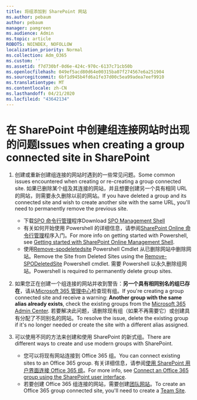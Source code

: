 ```yaml
---
title: 将组添加到 SharePoint 网站
ms.author: pebaum
author: pebaum
manager: pamgreen
ms.audience: Admin
ms.topic: article
ROBOTS: NOINDEX, NOFOLLOW
localization_priority: Normal
ms.collection: Adm_O365
ms.custom: ''
ms.assetid: f7d730bf-0d6e-424c-970c-6137c71cb50b
ms.openlocfilehash: 049ef5acd80d64e00315ba07f274567e6a251904
ms.sourcegitcommit: 6bf1d945b4fd6a1fe37d00c5ea99adea7eef9910
ms.translationtype: MT
ms.contentlocale: zh-CN
ms.lasthandoff: 04/21/2020
ms.locfileid: "43642134"
---
```

# <a name="issues-when-creating-a-group-connected-site-in-sharepoint"></a><span data-ttu-id="089fe-102">在 SharePoint 中创建组连接网站时出现的问题</span><span class="sxs-lookup"><span data-stu-id="089fe-102">Issues when creating a group connected site in SharePoint</span></span>

1. <span data-ttu-id="089fe-103">创建或重新创建组连接的网站时遇到的一些常见问题。</span><span class="sxs-lookup"><span data-stu-id="089fe-103">Some common issues encountered when creating or re-creating a group connected site.</span></span>
<span data-ttu-id="089fe-104">如果已删除某个组及其连接的网站，并且想要创建另一个具有相同 URL 的网站，则需要永久删除以前的网站。</span><span class="sxs-lookup"><span data-stu-id="089fe-104">If you have deleted a group and its connected site and wish to create another site with the same URL, you'll need to permanently remove the previous site.</span></span>

   - <span data-ttu-id="089fe-105">下载[SPO 命令行管理](https://support.office.com/article/introduction-to-the-sharepoint-online-management-shell-c16941c3-19b4-4710-8056-34c034493429)程序</span><span class="sxs-lookup"><span data-stu-id="089fe-105">Download [SPO Management Shell](https://support.office.com/article/introduction-to-the-sharepoint-online-management-shell-c16941c3-19b4-4710-8056-34c034493429)</span></span>
   - <span data-ttu-id="089fe-106">有关如何开始使用 Powershell 的详细信息，请参阅[SharePoint Online 命令行管理](https://docs.microsoft.com/powershell/module/sharepoint-online/remove-sposite)程序入门。</span><span class="sxs-lookup"><span data-stu-id="089fe-106">For more info on getting started with Powershell, see [Getting started with SharePoint Online Management Shell](https://docs.microsoft.com/powershell/module/sharepoint-online/remove-sposite).</span></span>
   - <span data-ttu-id="089fe-107">使用[Remove-spodeletedsite](https://docs.microsoft.com/powershell/module/sharepoint-online/remove-sposite?view=sharepoint-ps) Powershell Cmdlet 从已删除网站中删除网站。</span><span class="sxs-lookup"><span data-stu-id="089fe-107">Remove the Site from Deleted Sites using the [Remove-SPODeletedSite](https://docs.microsoft.com/powershell/module/sharepoint-online/remove-sposite?view=sharepoint-ps) Powershell cmdlet.</span></span> <span data-ttu-id="089fe-108">需要 Powershell 以永久删除组网站。</span><span class="sxs-lookup"><span data-stu-id="089fe-108">Powershell is required to permanently delete group sites.</span></span>

1. <span data-ttu-id="089fe-109">如果您正在创建一个组连接的网站并收到警告：**另一个具有相同别名的组已存在**，请从[Microsoft 365 管理中心](https://admin.microsoft.com/AdminPortal/Home#/groups)检查现有组。</span><span class="sxs-lookup"><span data-stu-id="089fe-109">If you're creating a group connected site and receive a warning: **Another group with the same alias already exists**, check the existing groups from the [Microsoft 365 Admin Center](https://admin.microsoft.com/AdminPortal/Home#/groups).</span></span> <span data-ttu-id="089fe-110">若要解决此问题，请删除现有组（如果不再需要它）或创建具有分配了不同别名的网站。</span><span class="sxs-lookup"><span data-stu-id="089fe-110">To resolve the issue, delete the existing group if it's no longer needed or create the site with a different alias assigned.</span></span>

1. <span data-ttu-id="089fe-111">可以使用不同的方法来创建和使用 SharePoint 的新式组。</span><span class="sxs-lookup"><span data-stu-id="089fe-111">There are different ways to create and use modern groups with SharePoint.</span></span>

   - <span data-ttu-id="089fe-112">您可以将现有网站连接到 Office 365 组。</span><span class="sxs-lookup"><span data-stu-id="089fe-112">You can connect existing sites to an Office 365 group.</span></span> <span data-ttu-id="089fe-113">有关详细信息，请参阅[使用 SharePoint 用户界面连接 Office 365 组](https://docs.microsoft.com/sharepoint/dev/transform/modernize-connect-to-office365-group#connect-an-office-365-group-using-the-sharepoint-user-interface)。</span><span class="sxs-lookup"><span data-stu-id="089fe-113">For more info, see [Connect an Office 365 group using the SharePoint user interface](https://docs.microsoft.com/sharepoint/dev/transform/modernize-connect-to-office365-group#connect-an-office-365-group-using-the-sharepoint-user-interface).</span></span>
   - <span data-ttu-id="089fe-114">若要创建 Office 365 组连接的网站，需要创建[团队网站](https://admin.microsoft.com/sharepoint)。</span><span class="sxs-lookup"><span data-stu-id="089fe-114">To create an Office 365 group connected site, you'll need to create a [Team Site](https://admin.microsoft.com/sharepoint).</span></span>
